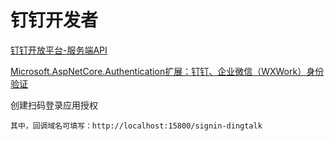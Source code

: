 # 钉钉开发者

[钉钉开放平台-服务端API](https://ding-doc.dingtalk.com/doc#/serverapi2/gh60vz)

[Microsoft.AspNetCore.Authentication扩展：钉钉、企业微信（WXWork）身份验证](https://github.com/Kiakaa/ExternalLoginMiddleWare)

创建扫码登录应用授权
```
其中，回调域名可填写：http://localhost:15800/signin-dingtalk
```
